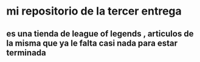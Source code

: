 # mi repositorio de la tercer entrega
## es una tienda de league of legends , articulos de la misma que ya le falta casi nada para  estar terminada 